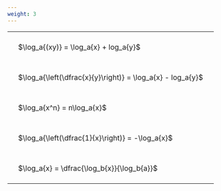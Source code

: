```yaml
---
weight: 3
---
```


<style type="text/css">
#T_e1451 th.col_heading {
  text-align: left;
  font-size: 1em;
}
#T_e1451 td {
  text-align: left;
  font-size: 1em;
  padding: 1.5em;
}
</style>
<table id="T_e1451">
  <thead>
  </thead>
  <tbody>
    <tr>
      <td id="T_e1451_row0_col0" class="data row0 col0" >$\log_a{(xy)} = \log_a{x} + log_a{y}$</td>
    </tr>
    <tr>
      <td id="T_e1451_row1_col0" class="data row1 col0" >$\log_a{\left(\dfrac{x}{y}\right)} = \log_a{x} - log_a{y}$</td>
    </tr>
    <tr>
      <td id="T_e1451_row2_col0" class="data row2 col0" >$\log_a{x^n} = n\log_a{x}$</td>
    </tr>
    <tr>
      <td id="T_e1451_row3_col0" class="data row3 col0" >$\log_a{\left(\dfrac{1}{x}\right)} = -\log_a{x}$</td>
    </tr>
    <tr>
      <td id="T_e1451_row4_col0" class="data row4 col0" >$\log_a{x} = \dfrac{\log_b{x}}{\log_b{a}}$</td>
    </tr>
  </tbody>
</table>
